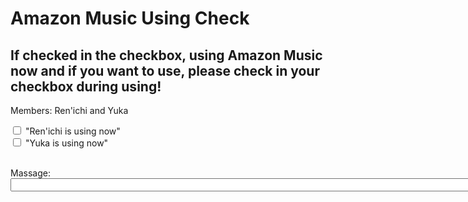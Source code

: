 <style>
  :host {
    font-family: -apple-system, BlinkMacSystemFont, "Segoe UI", Roboto, Helvetica, Arial, sans-serif, "Apple Color Emoji", "Segoe UI Emoji", "Segoe UI Symbol";
    font-size: 14px;
    color: #333;
    box-sizing: border-box;
    -webkit-font-smoothing: antialiased;
    -moz-osx-font-smoothing: grayscale;
  }
</style>

<h1>Amazon Music Using Check</h1>
<h2> If checked in the checkbox, using Amazon Music now and  if you want to use, please check in your checkbox during using!</h2>
<p>Members: Ren'ichi and Yuka</p>

<label>
  <input type="checkbox" >
  "Ren'ichi is using now"<br>
</label>


<label>
  <input type="checkbox" >
"Yuka is using now"<br>
</label>

<label for="name"><br>Massage:</label>
<input type = "text" id="name" name="name"
required
        minlength="1" maxlength="50" size="100">

